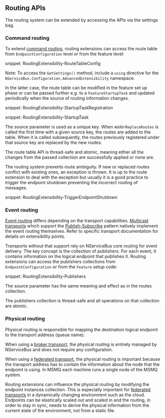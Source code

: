 ## Routing APIs

The routing system can be extended by accessing the APIs via the settings bag.

### Command routing

To extend [command routing](/nservicebus/messaging/routing.md#command-routing), routing extensions can access the route table from `EndpointConfiguration` level or from the feature level:

snippet: RoutingExtensibility-RouteTableConfig

Note: To access the `GetSettings()` method, include a `using` directive for the `NServiceBus.Configuration.AdvancedExtensibility` namespace.

In the latter case, the route table can be modified in the feature set up phase or can be passed further e.g. to a `FeatureStartupTask` and updated periodically when the source of routing information changes.

snippet: RoutingExtensibility-StartupTaskRegistration

snippet: RoutingExtensibility-StartupTask

The source parameter is used as a unique key. When `AddOrReplaceRoutes` is called the first time with a given source key, the routes are added to the table. When it is called subsequently, the routes previously registered under that source key are replaced by the new routes.

The route table API is thread-safe and atomic, meaning either all the changes from the passed collection are successfully applied or none are.

The routing system prevents route ambiguity. If new or replaced routes conflict with existing ones, an exception is thrown. It is up to the route extension to deal with the exception but usually it is a good practice to trigger the endpoint shutdown preventing the incorrect routing of messages.

snippet: RoutingExtensibility-TriggerEndpointShutdown

### Event routing

[Event routing](/nservicebus/messaging/routing.md#event-routing) differs depending on the transport capabilities. [Multicast transports](/transports/types.md#multicast-enabled-transports) which support the [Publish-Subscribe](/nservicebus/messaging/publish-subscribe/) pattern natively implement the event routing themselves. Refer to specific transport documentation for details on extensibility points.

Transports without that support rely on NServiceBus core routing for event delivery. The key concept is the collection of publishers. For each event, it contains information on the logical endpoint that publishes it. Routing extensions can access the publishers collections from `EndpointConfiguration` or from the `Feature` setup code:

snippet: RoutingExtensibility-Publishers

The source parameter has the same meaning and effect as in the routes collection.

The publishers collection is thread-safe and all operations on that collection are atomic.

### Physical routing

Physical routing is responsible for mapping the destination logical endpoint to the transport address (queue name).

When using a [broker transport](/transports/types.md#broker-transports), the physical routing is entirely managed by NServiceBus and does not require any configuration.

When using a [federated transport](/transports/types.md#federated-transports), the physical routing is important because the transport address has to contain the information about the node that the endpoint is using. In MSMQ each machine runs a single node of the MSMQ system.

Routing extensions can influence the physical routing by modifying the endpoint instances collection. This is especially important for [federated transports](/transports/types.md#federated-transports) in a dynamically changing environment such as the cloud. Endpoints can be elastically scaled out and scaled in and the routing, in order to stay in sync, needs to derive the physical information from the current state of the environment, not from a static file.
